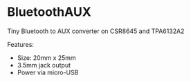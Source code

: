 # BluetoothAUX

Tiny Bluetooth to AUX converter on CSR8645 and TPA6132A2

Features:
- Size: 20mm x 25mm
- 3.5mm jack output
- Power via micro-USB 
